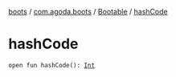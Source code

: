 [boots](../../index.md) / [com.agoda.boots](../index.md) / [Bootable](index.md) / [hashCode](./hash-code.md)

# hashCode

`open fun hashCode(): `[`Int`](https://kotlinlang.org/api/latest/jvm/stdlib/kotlin/-int/index.html)